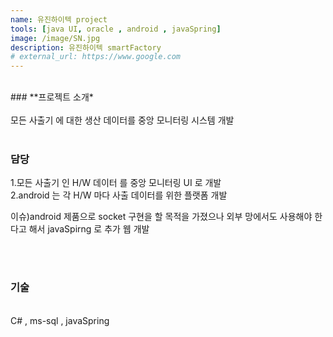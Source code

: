 ```yaml
---
name: 유진하이텍 project
tools: [java UI, oracle , android , javaSpring]
image: /image/SN.jpg
description: 유진하이텍 smartFactory
# external_url: https://www.google.com
---
```



<br>
### **프로젝트 소개*

<br>
<br>
모든 사출기 에 대한 생산 데이터를 중앙 모니터링 시스템 개발

<br>
<br>

### 담당

1.모든 사출기 인 H/W 데이터 를 중앙 모니터링 UI 로 개발 <br>
2.android 는 각 H/W 마다 사출 데이터를 위한 플랫폼 개발  <br>

이슈)android 제품으로 socket 구현을 할 목적을 가졌으나 외부 망에서도 사용해야 한다고 해서 javaSpirng 로 추가 웹 개발

<br>
<br>

### 기술
<br>
C# , ms-sql , javaSpring
<br>
<br>
